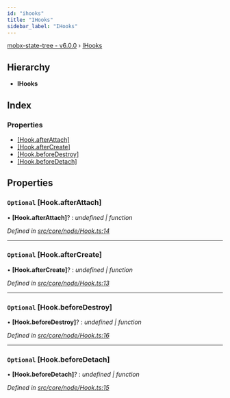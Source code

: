 ```yaml
---
id: "ihooks"
title: "IHooks"
sidebar_label: "IHooks"
---
```


[mobx-state-tree - v6.0.0](../index.md) › [IHooks](ihooks.md)

## Hierarchy

* **IHooks**

## Index

### Properties

* [[Hook.afterAttach]](ihooks.md#optional-[hook.afterattach])
* [[Hook.afterCreate]](ihooks.md#optional-[hook.aftercreate])
* [[Hook.beforeDestroy]](ihooks.md#optional-[hook.beforedestroy])
* [[Hook.beforeDetach]](ihooks.md#optional-[hook.beforedetach])

## Properties

### `Optional` [Hook.afterAttach]

• **[Hook.afterAttach]**? : *undefined | function*

*Defined in [src/core/node/Hook.ts:14](https://github.com/mobxjs/mobx-state-tree/blob/72f4f644/src/core/node/Hook.ts#L14)*

___

### `Optional` [Hook.afterCreate]

• **[Hook.afterCreate]**? : *undefined | function*

*Defined in [src/core/node/Hook.ts:13](https://github.com/mobxjs/mobx-state-tree/blob/72f4f644/src/core/node/Hook.ts#L13)*

___

### `Optional` [Hook.beforeDestroy]

• **[Hook.beforeDestroy]**? : *undefined | function*

*Defined in [src/core/node/Hook.ts:16](https://github.com/mobxjs/mobx-state-tree/blob/72f4f644/src/core/node/Hook.ts#L16)*

___

### `Optional` [Hook.beforeDetach]

• **[Hook.beforeDetach]**? : *undefined | function*

*Defined in [src/core/node/Hook.ts:15](https://github.com/mobxjs/mobx-state-tree/blob/72f4f644/src/core/node/Hook.ts#L15)*
